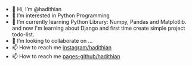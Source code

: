 - 👋 Hi, I’m @hadithian
- 👀 I’m interested in Python Programming
- 🌱 I’m currently learning Python Library: Numpy, Pandas and Matplotlib. and now I'm learning about Django and first time create simple project todo-list.
- 💞️ I’m looking to collaborate on ...
- 📫 How to reach me [instagram/hadithian](https://www.instagram.com/hadithian/)
- 📫 How to reach me [pages-github/hadithian](https://hadithian.github.io/)


<!---
hadithian/hadithian is a ✨ special ✨ repository because its `README.md` (this file) appears on your GitHub profile.
You can click the Preview link to take a look at your changes.
--->
